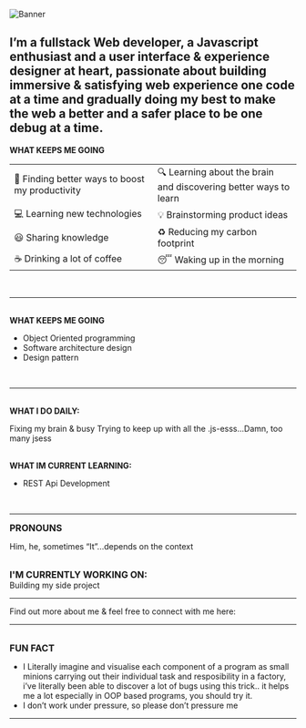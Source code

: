![Banner](/assets/Hi%20there,%20👋%20it’s.gif)

I’m a fullstack Web developer, a Javascript enthusiast and a user interface & experience designer at heart, passionate about building immersive & satisfying web experience one code at a time and gradually doing my best to make the web a better and a safer place to be one debug at a time.
--------------------------


<span style="font-weight: bold;">
WHAT KEEPS ME GOING
</span>

<br/>

<table>
<tr>
<td width="33%">
🎯 Finding better ways to boost my productivity
</td>
<td width="33%">
🔍 Learning about the brain and discovering better ways to learn
</td>
</tr>
<tr>
<td width="33%">
💻 Learning new technologies
</td>
<td width="33%">
💡 Brainstorming product ideas
</td>
</tr>
<tr>
<td width="33%">
😃 Sharing knowledge
</td>
<td width="33%">
♻️ Reducing my carbon footprint
</td>
</tr>
<tr>
<td width="33%">
☕ Drinking a lot of coffee
</td>
<td width="33%">
😴 Waking up in the morning
</td>
</tr>
</table>
<br/>

--------------------------
<br/>
<span style="font-weight: bold;">
WHAT KEEPS ME GOING
</span>

<br/>

- Object Oriented programming
- Software architecture design
- Design pattern

<br/>

--------------------------

<br/>
<span style="font-weight: bold;">
WHAT I DO DAILY:
</span> 

<br/>

Fixing my brain & busy Trying to keep up with all the .js-esss...Damn, too many jsess

<br/>
<span style="font-weight: bold;">
WHAT IM CURRENT LEARNING:
</span> 

<br/>

- REST Api Development

<br/>

--------------------------

<span style="font-weight: bold; font-size: 16px">
PRONOUNS
</span> 
<br/>

Him, he, sometimes “It”...depends on the context

<br/>
<span style="font-weight: bold; font-size: 16px">
I'M CURRENTLY WORKING ON:
</span> 
<br/>
Building my side project 

--------------------------

Find out more about me & feel free to connect with me here:

--------------------------

<br/>
<span style="font-weight: bold; font-size: 16px">
FUN FACT
</span> 
<br/>

- I Literally imagine and visualise each component of a program as small minions carrying out their individual task and resposibility in a factory, i’ve literally been able to discover a lot of bugs using this trick.. it helps me a lot especially in OOP based programs, you should try it.
- I don’t work under pressure, so please don’t pressure me

--------------------------